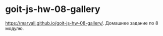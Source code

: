 # goit-js-hw-08-gallery
https://marvall.github.io/goit-js-hw-08-gallery/.
Домашнее задание по 8 модулю.
